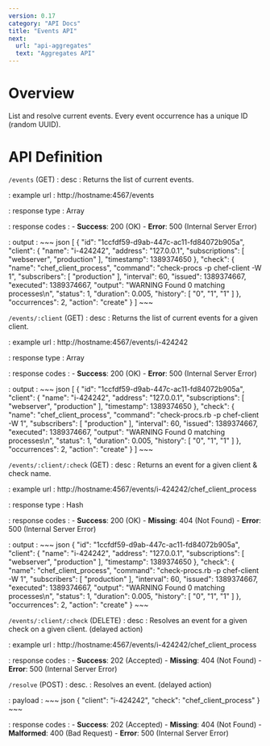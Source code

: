 ```yaml
---
version: 0.17
category: "API Docs"
title: "Events API"
next:
  url: "api-aggregates"
  text: "Aggregates API"
---
```


# Overview

List and resolve current events. Every event occurrence has a unique ID (random UUID).

# API Definition

`/events` (GET)
: desc
  : Returns the list of current events.

: example url
  : http://hostname:4567/events

: response type
  : Array

: response codes
  : - **Success**: 200 (OK)
    - **Error**: 500 (Internal Server Error)

: output
  : ~~~ json
    [
        {
            "id": "1ccfdf59-d9ab-447c-ac11-fd84072b905a",
            "client": {
                "name": "i-424242",
                "address": "127.0.0.1",
                "subscriptions": [
                    "webserver",
                    "production"
                ],
                "timestamp": 1389374650
            },
            "check": {
                "name": "chef_client_process",
                "command": "check-procs -p chef-client -W 1",
                "subscribers": [
                    "production"
                ],
                "interval": 60,
                "issued": 1389374667,
                "executed": 1389374667,
                "output": "WARNING Found 0 matching processes\n",
                "status": 1,
                "duration": 0.005,
                "history": [
                    "0",
                    "1",
                    "1"
                ]
            },
            "occurrences": 2,
            "action": "create"
        }
    ]
    ~~~

`/events/:client` (GET)
: desc
  : Returns the list of current events for a given client.

: example url
  : http://hostname:4567/events/i-424242

: response type
  : Array

: response codes
  : - **Success**: 200 (OK)
    - **Error**: 500 (Internal Server Error)

: output
  : ~~~ json
    [
        {
            "id": "1ccfdf59-d9ab-447c-ac11-fd84072b905a",
            "client": {
                "name": "i-424242",
                "address": "127.0.0.1",
                "subscriptions": [
                    "webserver",
                    "production"
                ],
                "timestamp": 1389374650
            },
            "check": {
                "name": "chef_client_process",
                "command": "check-procs.rb -p chef-client -W 1",
                "subscribers": [
                    "production"
                ],
                "interval": 60,
                "issued": 1389374667,
                "executed": 1389374667,
                "output": "WARNING Found 0 matching processes\n",
                "status": 1,
                "duration": 0.005,
                "history": [
                    "0",
                    "1",
                    "1"
                ]
            },
            "occurrences": 2,
            "action": "create"
        }
    ]
    ~~~

`/events/:client/:check` (GET)
: desc
  : Returns an event for a given client & check name.

: example url
  : http://hostname:4567/events/i-424242/chef_client_process

: response type
  : Hash

: response codes
  : - **Success**: 200 (OK)
    - **Missing**: 404 (Not Found)
    - **Error**: 500 (Internal Server Error)

: output
  : ~~~ json
    {
        "id": "1ccfdf59-d9ab-447c-ac11-fd84072b905a",
        "client": {
            "name": "i-424242",
            "address": "127.0.0.1",
            "subscriptions": [
                "webserver",
                "production"
            ],
            "timestamp": 1389374650
        },
        "check": {
            "name": "chef_client_process",
            "command": "check-procs.rb -p chef-client -W 1",
            "subscribers": [
                "production"
            ],
            "interval": 60,
            "issued": 1389374667,
            "executed": 1389374667,
            "output": "WARNING Found 0 matching processes\n",
            "status": 1,
            "duration": 0.005,
            "history": [
                "0",
                "1",
                "1"
            ]
        },
        "occurrences": 2,
        "action": "create"
    }
    ~~~

`/events/:client/:check` (DELETE)
: desc
  : Resolves an event for a given check on a given client. (delayed action)

: example url
  : http://hostname:4567/events/i-424242/chef_client_process

: response codes
  : - **Success**: 202 (Accepted)
    - **Missing**: 404 (Not Found)
    - **Error**: 500 (Internal Server Error)

`/resolve` (POST)
: desc.
  : Resolves an event. (delayed action)

: payload
  : ~~~ json
    {
        "client": "i-424242",
        "check": "chef_client_process"
    }
    ~~~

: response codes
  : - **Success**: 202 (Accepted)
    - **Missing**: 404 (Not Found)
    - **Malformed**: 400 (Bad Request)
    - **Error**: 500 (Internal Server Error)
